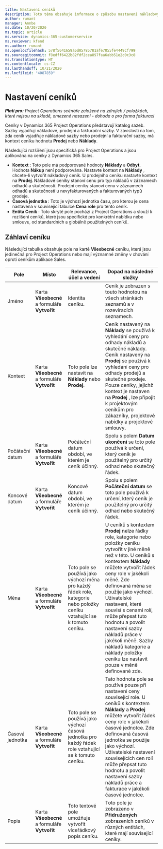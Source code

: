 ```yaml
---
title: Nastavení ceníků
description: Toto téma obsahuje informace o způsobu nastavení nákladových a prodejních ceníků.
author: rumant
manager: Annbe
ms.date: 10/20/2020
ms.topic: article
ms.service: dynamics-365-customerservice
ms.reviewer: kfend
ms.author: rumant
ms.openlocfilehash: 578f5641659a5d05785781afe7055fe4449cf799
ms.sourcegitcommit: f8edff6422b82fdf2cea897faa6abb51e2c0c3c8
ms.translationtype: HT
ms.contentlocale: cs-CZ
ms.lasthandoff: 10/21/2020
ms.locfileid: "4087859"
---
```

# <a name="set-up-price-lists"></a>Nastavení ceníků

_**Platí pro:** Project Operations scénáře založené na zdrojích / položkách, které nejsou na skladě, omezené nasazení - dohoda o pro forma fakturaci_

Ceníky v Dynamics 365 Project Operations představují katalog sazeb. Sazby vyjadřují nákladové, prodejní a fakturační sazby. V závislosti na tom, zda ceník vyjadřuje nákladové sazby nebo prodejní a fakturační sazby, má kontext ceníku hodnotu **Prodej** nebo **Náklady**.

Následující rozšíření jsou specifická pro Project Operations a jsou aplikována na ceníky z Dynamics 365 Sales.

- **Kontext** : Toto pole má podporované hodnoty **Náklady** a **Odbyt**. Hodnota **Nákup** není podporována. Nastavte kontext na **Náklady** , chcete-li vytvořit nákladový ceník. U prodejního ceníku nastavte kontext na **Prodej**. Nákladové ceníky stanoví cenu pro typ nákladů v záznamech odhadů a skutečností. Prodejní ceníky stanoví cenu v záznamech odhadů a skutečností u nevyfakturovaných a fakturovaných typů prodeje.
- **Časová jednotka** : Toto je výchozí jednotka času, pro kterou je cena nastavena v související tabulce **Cena role** pro tento ceník.
- **Entita Ceník** : Toto skryté pole pochází z Project Operations a slouží k rozlišení ceníků, které jsou specifické pro konkrétní nabídku nebo smlouvu, od standardních a globálně použitelných ceníků.

## <a name="price-list-header"></a>Záhlaví ceníku

Následující tabulka obsahuje pole na kartě **Všeobecné** ceníku, která jsou jedinečná pro Project Operations nebo mají významné změny v chování oproti ceníkům aplikace Sales.

| Pole | Místo | Relevance, účel a vedení | Dopad na následné složky |
| --- | --- | --- | --- |
| Jméno | Karta **Všeobecné** a formuláře **Vytvořit** | Identita ceníku. | Ceník je zobrazen s touto hodnotou na všech stránkách seznamů a v rozevíracích seznamech.|
| Kontext | Karta **Všeobecné** a formuláře **Vytvořit** | Toto pole lze nastavit na **Náklady** nebo **Prodej**. | Ceník nastavený na **Náklady** se používá k vyhledání ceny pro odhady nákladů a skutečné náklady. Ceník nastavený na **Prodej** se používá k vyhledání ceny pro odhady prodejů a skutečné prodeje. Pouze ceníky, jejichž kontext je nastaven na **Prodej** , lze připojit k projektovým ceníkům pro zákazníky, projektové nabídky a projektové smlouvy. |
| Počáteční datum | Karta **Všeobecné** a formuláře **Vytvořit** | Počáteční datum období, ve kterém je ceník účinný. | Spolu s polem **Datum ukončení** se toto pole používá k určení, který ceník je použitelný pro určitý odhad nebo skutečný řádek. |
| Koncové datum | Karta **Všeobecné** a formuláře **Vytvořit** | Koncové datum období, ve kterém je ceník účinný. | Spolu s polem **Počáteční datum** se toto pole používá k určení, který ceník je použitelný pro určitý odhad nebo skutečný řádek. |
| Měna | Karta **Všeobecné** a formuláře **Vytvořit** | Toto pole se používá jako výchozí měna pro každý řádek role, kategorie nebo položky ceníku vztahující se k tomuto ceníku. | U ceníků s kontextem **Prodej** nelze řádky role, kategorie nebo položky ceníku vytvořit v jiné měně než v této. U ceníků s kontextem **Náklady** můžete vytvořit řádek ceny role v jakékoli měně. Zde definovaná měna se použije jako výchozí. Uživatelské nastavení, které souvisí s cenami rolí, může přepsat tuto hodnotu a povolit nastavení sazby nákladů práce v jakékoli měně. Sazby nákladů kategorie a náklady položky ceníku lze nastavit pouze v měně definované zde. |
| Časová jednotka | Karta **Všeobecné** a formuláře **Vytvořit** | Toto pole se používá jako výchozí časová jednotka pro každý řádek role vztahující se k tomuto ceníku. | Tato hodnota pole se používá pouze při nastavení ceny související role. U ceníků s kontextem **Náklady** a **Prodej** můžete vytvořit řádek ceny role v jakékoli časové jednotce. Zde definovaná časová jednotka se použije jako výchozí. Uživatelské nastavení souvisejících cen rolí může přepsat tuto hodnotu a povolit nastavení sazby nákladů práce a fakturace v jakékoli časové jednotce. |
| Popis | Karta **Všeobecné** a formuláře **Vytvořit** | Toto textové pole umožňuje vytvořit víceřádkový popis ceníku. | Toto pole je zobrazeno v **Přidružených** zobrazeních ceníků v různých entitách, které mají související ceníky. |
